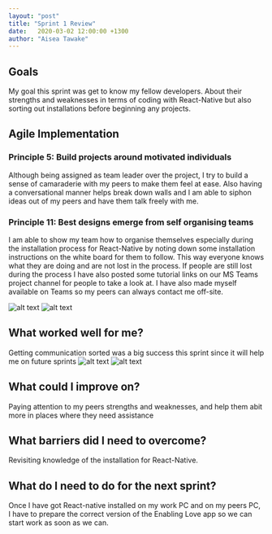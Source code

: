 ```yaml
---
layout: "post"
title: "Sprint 1 Review"
date:   2020-03-02 12:00:00 +1300
author: "Aisea Tawake"
---
```


## Goals

   My goal this sprint was get to know my fellow developers. About their strengths and weaknesses in terms of coding with React-Native but also sorting out installations before beginning any projects.


## Agile Implementation

### Principle 5: Build projects around motivated individuals

  Although being assigned as team leader over the project, I try to build a sense of camaraderie with my peers to make them feel at ease. Also having a conversational manner helps break down walls and I am able to siphon ideas out of my peers and have them talk freely with me.



### Principle 11: Best designs emerge from self organising teams

  I am able to show my team how to organise themselves especially during the installation process for React-Native by noting down some installation instructions on the white board for them to follow. This way everyone knows what they are doing and are not lost in the process. If people are still lost during the process I have also posted some tutorial links on our MS Teams project channel for people to take a look at. I have also made myself available on Teams so my peers can always contact me off-site.

  ![alt text](http://kate.ict.op.ac.nz/~tawaab1/Project%202%20images/p15.png "Tutorial links and asking people if they need help")
  ![alt text](http://kate.ict.op.ac.nz/~tawaab1/Project%202%20images/p18.png "Github tabs implemented on teams")


## What worked well for me?

  Getting communication sorted was a big success this sprint since it will help me on future sprints
![alt text](http://kate.ict.op.ac.nz/~tawaab1/Project%202%20images/p14.png "Stand up meeting with Grayson and Jommel")
![alt text](http://kate.ict.op.ac.nz/~tawaab1/Project%202%20images/p16.png "Links to the app and emailing the client")

## What could I improve on?

  Paying attention to my peers strengths and weaknesses, and help them abit more in places where they need assistance

## What barriers did I need to overcome?

  Revisiting knowledge of the installation for React-Native.

## What do I need to do for the next sprint?

  Once I have got React-native installed on my work PC and on my peers PC, I have to prepare the correct version of the Enabling Love app so we can start work as soon as we can.